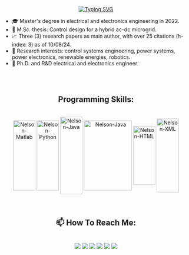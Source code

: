 <section id="introduction">
  
  <div align="center">
<a href="https://git.io/typing-svg"><img src="https://readme-typing-svg.demolab.com?font=Fira+Code&size=22&pause=1000&color=F75C7E&width=435&lines=Hello+%F0%9F%91%8B+I+am+Nelson!;Welcome+to+my+GitHub!"alt="Typing SVG" /></a>
  <br>
    
  </div>
  <div align="center">
    <ul align="left" list-style="none">
         <li><tr>🎓  Master's degree in electrical and electronics engineering in 2022.
         <li><tr>📝  M.Sc. thesis: Control design for a hybrid ac-dc microgrid.
         <li><tr>📈  Three (3) research papers as main author, with over 25 citations (h-index: 3) as of 10/08/24.
         <li><tr>🔎   Research interests: control systems engineering, power systems, power electronics, renewable energies, robotics.
         <li><tr>🎯  Ph.D. and R&D electrical and electronics engineer.
    </ul>
  </div>
</section>

   <br>
   <br>
   
<section id="programming_languages">
<h2 align="center">Programming Skills:</h3>
<div <div align="center" style="display: inline_block"><br>
  <img align="center" alt="Nelson-Matlab" height="190" width="60" src="https://cdn.jsdelivr.net/gh/devicons/devicon@latest/icons/matlab/matlab-original.svg">
  <img align="center" alt="Nelson-Python" height="190" width="60" src="https://cdn.jsdelivr.net/gh/devicons/devicon@latest/icons/python/python-original-wordmark.svg">
  <img align="center" alt="Nelson-Java" height="210" width="60" src="https://cdn.jsdelivr.net/gh/devicons/devicon@latest/icons/java/java-original-wordmark.svg">
  <img align="center" alt="Nelson-Java" height="190" width="130" src="https://cdn.jsdelivr.net/gh/devicons/devicon@latest/icons/sqlite/sqlite-original-wordmark.svg">
  <img align="center" alt="Nelson-HTML" height="160" width="60" src="https://cdn.jsdelivr.net/gh/devicons/devicon@latest/icons/html5/html5-plain-wordmark.svg">
  <img align="center" alt="Nelson-XML" height="200" width="60" src="https://cdn.jsdelivr.net/gh/devicons/devicon@latest/icons/xml/xml-original.svg">
  
</div>
</section>

   <br>
   <br>

<section id="my_contacts">
   <h2 align="center">📫 How To Reach Me:</h3>
<div align="center" style="display: inline_block"><br>
  <a href="https://www.nelsonluismanuel.com" target="_blank"><img src="https://img.shields.io/badge/-My Website-%23335?style=for-the-badge&logo=N&logoColor=white" target="_blank"></a>
  <a href = "mailto:nelsonluismanuel@gmail.com"><img src="https://img.shields.io/badge/-Gmail-%23333?style=for-the-badge&logo=gmail&logoColor=white" target="_blank"></a>
  <a href="https://www.linkedin.com/in/nelson-luis-manuel" target="_blank"><img src="https://img.shields.io/badge/-LinkedIn-%230077B5?style=for-the-badge&logo=linkedin&logoColor=white" target="_blank"></a> 
  <a href="https://www.youtube.com/@NelsonLuisManuel" target="_blank"><img src="https://img.shields.io/badge/YouTube-FF0000?style=for-the-badge&logo=youtube&logoColor=white" target="_blank"></a>
  <a href="https://instagram.com/nelson_luman" target="_blank"><img src="https://img.shields.io/badge/-Instagram-%23E4405F?style=for-the-badge&logo=instagram&logoColor=white" target="_blank"></a>
 	<a href="https://x.com/NLuisManuel" target="_blank"><img src="https://img.shields.io/badge/-Twitter-9146FF?style=for-the-badge&logo=X&logoColor=white" target="_blank"></a>
  
</div>
   <br>
   <br>
</section>
